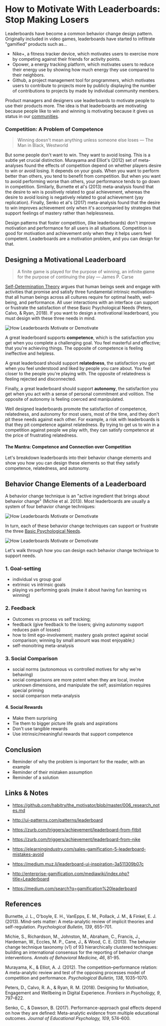 # How to Motivate With Leaderboards: Stop Making Losers

Leaderboards have become a common behavior change design pattern. Originally included in video games, leaderboards have started to infiltrate "gamified" products such as...

* Nike+, a fitness tracker device, which motivates users to exercise more by competing against their friends for activity points.
* Opower, a energy tracking platform, which motivates users to reduce their energy use by showing how much energy they use compared to their neighbors.
* Github, a project management tool for programmers, which motivates users to contribute to projects more by publicly displaying the number of contributions to projects by made by individual community members.

Product managers and designers use leaderboards to motivate people to use their products more. The idea is that leaderboards are motivating because people like to win and winning is motivating because it gives us status in our [communities](http://habitry.link/community).

### Competition: A Problem of Competence

>Winning doesn't mean anything unless someone else loses — The Man in Black, Westworld

But some people don't want to win. They want to avoid losing. This is a subtle yet crucial distinction. Murayama and Elliot's (2012) set of meta-analyses found the effects of competition depend on whether players desire to win or avoid losing. It depends on your goals. When you want to perform better than others, you tend to benefit from competition. But when you want to avoid performing worse than others, your performance tends to go down in competition. Similarly, Burnette et al's (2013) meta-analysis found that the desire to win is positively related to goal achievement, whereas the desire to avoid losing is negatively related to goal achievement (yay replication). Finally, Senko et al's (2017) meta-analysis found that the desire to win improves achievement only when it's accompanied by strategies that support feelings of mastery rather than helplessness.

Design patterns that foster competition, (like leaderboards) don't improve motivation and performance for all users in all situations. Competition is good for motivation and achievement only when they it helps users feel competent. Leaderboards are a motivation problem, and you can design for that.

## Designing a Motivational Leaderboard

>A finite game is played for the purpose of winning, an infinite game for the purpose of continuing the play — James P. Carse

[Self-Determination Theory](http://habitry.link/motivating-humans) argues that human beings seek and engage with activities that promise and satisfy three fundamental intrinsic motivations that all human beings across all cultures require for optimal health, well-being, and performance. All user interactions with an interface can support or frustrate the satisfaction of these Basic Psychological Needs (Peters, Calvo, & Ryan, 2018). If you want to design a motivational leaderboard, you must design with these three needs in mind.

![How Leaderboards Motivate or Demotivate](images/leaderboards/diagram1.png)

A great leaderboard supports **competence**, which is the satisfaction you get when you complete a challenging goal. You feel masterful and effective; that you're achieving things. The opposite of competence is feeling ineffective and helpless.

A great leaderboard should support **relatedness**, the satisfaction you get when you feel understood and liked by people you care about. You feel closer to the people you're playing with. The opposite of relatedness is feeling rejected and disconnected.

Finally, a great leaderboard should support **autonomy**, the satisfaction you get when you act with a sense of personal commitment and volition. The opposite of autonomy is feeling coerced and manipulated.

Well designed leaderboards promote the satisfaction of competence, relatedness, and autonomy for most users, most of the time, and they don't pit these needs against each other. For example, a risk with leaderboards is that they pit competence against relatedness. By trying to get us to win in a competition against people we play with, they can satisfy competence at the price of frustrating relatedness.

#### The Mantra: Competence and Connection over Competition

Let's breakdown leaderboards into their behavior change elements and show you how you can design these elements so that they satisfy competence, relatedness, and autonomy.

## Behavior Change Elements of a Leaderboard

A behavior change technique is an "active ingredient that brings about behavior change" (Michie et al. 2013). Most leaderboards are usually a system of four behavior change techniques:

![How Leaderboards Motivate or Demotivate](images/leaderboards/diagram2.png)

In turn, each of these behavior change techniques can support or frustrate the three [Basic Psychological Needs](http://habitry.link/motivating-humans).

![How Leaderboards Motivate or Demotivate](images/leaderboards/diagram3.png)

Let's walk through how you can design each behavior change technique to support needs.

### 1. Goal-setting

- individual vs group goal
- extrinsic vs intrinsic goals
- playing vs performing goals (make it about having fun learning vs winning)

### 2. Feedback

- Outcomes vs process vs self tracking;
- feedback (give feedback to the losers; giving autonomy support reduces pain of losses)
- how to limit ego-involvement; mastery goals protect against social comparison; winning by small amount was most enjoyable;)
- self-monoitring meta-analysis

### 3. Social Comparison

- social norms (autonomous vs controlled motives for why we're behaving)
- social comparisons are more potent when they are local, involve unknown dimensions, and manipulate the self; assimilation requires special priming
- social comparison meta-analysis

#### 4. Social Rewards

- Make them surprising
- Tie them to bigger picture life goals and aspirations
- Don't use tangible rewards
- Use intrinsic/meaningful rewards that support competence

## Conclusion

- Reminder of why the problem is important for the reader, with an example
- Reminder of their mistaken assumption
- Reminder of a solution

## Links & Notes

- https://github.com/habitry/the_motivator/blob/master/006_research_notes.md
- http://ui-patterns.com/patterns/leaderboard
- https://zurb.com/triggers/achievement/leaderboard-from-fitbit
- https://zurb.com/triggers/achievement/leaderboard-from-nike

- https://elearningindustry.com/sales-gamification-5-leaderboard-mistakes-avoid
- https://medium.muz.li/leaderboard-ui-inspiration-3a511309b07c
- http://enterprise-gamification.com/mediawiki/index.php?title=Leaderboard
- https://medium.com/search?q=gamification%20leaderboard

## References

Burnette, J. L., O'boyle, E. H., VanEpps, E. M., Pollack, J. M., & Finkel, E. J. (2013). Mind-sets matter: A meta-analytic review of implicit theories and self-regulation. *Psychological Bulletin, 139*, 655–701.

Michie, S., Richardson, M., Johnston, M., Abraham, C., Francis, J., Hardeman, W., Eccles, M. P., Cane, J., & Wood, C. E. (2013). The behavior change technique taxonomy (v1) of 93 hierarchically clustered techniques: building an international consensus for the reporting of behavior change interventions. *Annals of Behavioral Medicine, 46*, 81-95.

Murayama, K., & Elliot, A. J. (2012). The competition–performance relation: A meta-analytic review and test of the opposing processes model of competition and performance. *Psychological Bulletin, 138*, 1035–1070.

Peters, D., Calvo, R. A., & Ryan, R. M. (2018). Designing for Motivation, Engagement and Wellbeing in Digital Experience. *Frontiers in Psychology, 9*, 797–822.

Senko, C., & Dawson, B. (2017). Performance-approach goal effects depend on how they are defined: Meta-analytic evidence from multiple educational outcomes. *Journal of Educational Psychology, 109*, 574–600.
